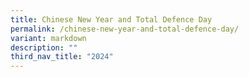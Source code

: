 ```yaml
---
title: Chinese New Year and Total Defence Day
permalink: /chinese-new-year-and-total-defence-day/
variant: markdown
description: ""
third_nav_title: "2024"
---
```

